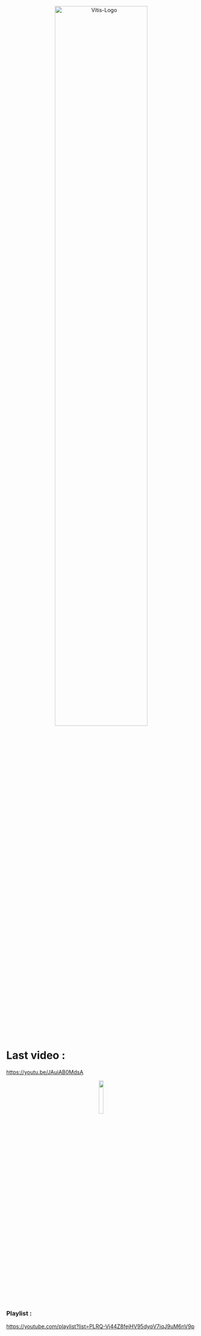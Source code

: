 <p align="center">

  <img width="70%" alt="Vitis-Logo" src="https://github.com/arthchav/vitis/assets/115209795/98c52ac8-19db-45fa-b434-3267a62fa7bd" />
</p>

# Last video : 



https://youtu.be/JAuiAB0MdsA

<p align="center">
  <img width="15%" src="https://user-images.githubusercontent.com/115209795/205982026-16db012d-9a30-494b-8bc1-9a8e16338ae8.png" />
</p>

### Playlist : 

https://youtube.com/playlist?list=PLRQ-Vj44Z8fejHV95dyqV7iqJ9uM6nV9p





